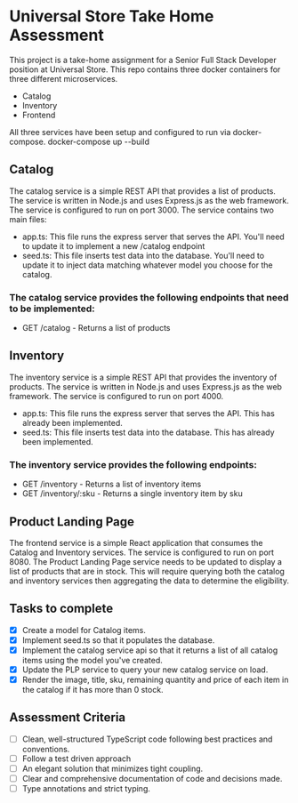 # Universal Store Take Home Assessment
This project is a take-home assignment for a Senior Full Stack Developer position at Universal Store. This repo contains three docker containers for three different microservices. 
- Catalog
- Inventory
- Frontend

All three services have been setup and configured to run via docker-compose.
docker-compose up --build

## Catalog
The catalog service is a simple REST API that provides a list of products. The service is written in Node.js and uses Express.js as the web framework. The service is configured to run on port 3000.
The service contains two main files: 
- app.ts: This file runs the express server that serves the API. You'll need to update it to implement a new /catalog endpoint
- seed.ts: This file inserts test data into the database. You'll need to update it to inject data matching whatever model you choose for the catalog.
### The catalog service provides the following endpoints that need to be implemented:
- GET /catalog - Returns a list of products
## Inventory
The inventory service is a simple REST API that provides the inventory of products. The service is written in Node.js and uses Express.js as the web framework. The service is configured to run on port 4000.
- app.ts: This file runs the express server that serves the API. This has already been implemented.
- seed.ts: This file inserts test data into the database. This has already been implemented.
### The inventory service provides the following endpoints:
- GET /inventory - Returns a list of inventory items
- GET /inventory/:sku - Returns a single inventory item by sku
## Product Landing Page
The frontend service is a simple React application that consumes the Catalog and Inventory services. The service is configured to run on port 8080.
The Product Landing Page service needs to be updated to display a list of products that are in stock. This will require querying both the catalog and inventory services then aggregating the data to determine the eligibility.

## Tasks to complete
- [x] Create a model for Catalog items.
- [x] Implement seed.ts so that it populates the database.
- [x] Implement the catalog service api so that it returns a list of all catalog items using the model you've created.
- [x] Update the PLP service to query your new catalog service on load.
- [x] Render the image, title, sku, remaining quantity and price of each item in the catalog if it has more than 0 stock.

## Assessment Criteria
- [ ] Clean, well-structured TypeScript code following best practices and conventions.
- [ ] Follow a test driven approach
- [ ] An elegant solution that minimizes tight coupling.
- [ ] Clear and comprehensive documentation of code and decisions made.
- [ ] Type annotations and strict typing.

